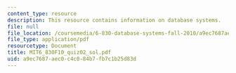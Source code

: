```yaml
---
content_type: resource
description: This resource contains information on database systems.
file: null
file_location: /coursemedia/6-830-database-systems-fall-2010/a9ec7687aec0c4c084b7fb7c1b25d83d_MIT6_830F10_quiz02_sol.pdf
file_type: application/pdf
resourcetype: Document
title: MIT6_830F10_quiz02_sol.pdf
uid: a9ec7687-aec0-c4c0-84b7-fb7c1b25d83d
---
```

